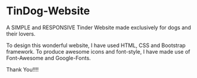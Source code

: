# TinDog-Website

A SIMPLE and RESPONSIVE Tinder Website made exclusively for dogs and their lovers. 

To design this wonderful website, I have used HTML, CSS and Bootstrap framework. 
To produce awesome icons and font-style, I have made use of Font-Awesome and Google-Fonts. 

Thank You!!!!

